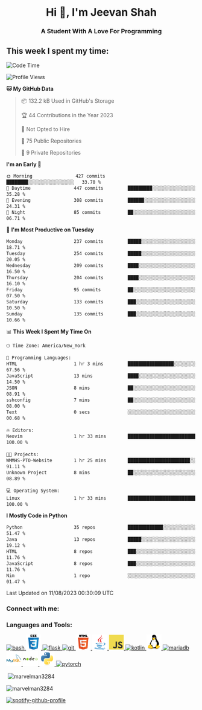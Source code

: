 <h1 align="center">Hi 👋, I'm Jeevan Shah</h1>
<h3 align="center">A Student With A Love For Programming</h3>

## This week I spent my time:

<!--START_SECTION:waka-->
![Code Time](http://img.shields.io/badge/Code%20Time-346%20hrs%2043%20mins-blue)

![Profile Views](http://img.shields.io/badge/Profile%20Views-0-blue)

**🐱 My GitHub Data** 

> 📦 132.2 kB Used in GitHub's Storage 
 > 
> 🏆 44 Contributions in the Year 2023
 > 
> 🚫 Not Opted to Hire
 > 
> 📜 75 Public Repositories 
 > 
> 🔑 9 Private Repositories 
 > 
**I'm an Early 🐤** 

```text
🌞 Morning                427 commits         ████████░░░░░░░░░░░░░░░░░   33.70 % 
🌆 Daytime                447 commits         █████████░░░░░░░░░░░░░░░░   35.28 % 
🌃 Evening                308 commits         ██████░░░░░░░░░░░░░░░░░░░   24.31 % 
🌙 Night                  85 commits          ██░░░░░░░░░░░░░░░░░░░░░░░   06.71 % 
```
📅 **I'm Most Productive on Tuesday** 

```text
Monday                   237 commits         █████░░░░░░░░░░░░░░░░░░░░   18.71 % 
Tuesday                  254 commits         █████░░░░░░░░░░░░░░░░░░░░   20.05 % 
Wednesday                209 commits         ████░░░░░░░░░░░░░░░░░░░░░   16.50 % 
Thursday                 204 commits         ████░░░░░░░░░░░░░░░░░░░░░   16.10 % 
Friday                   95 commits          ██░░░░░░░░░░░░░░░░░░░░░░░   07.50 % 
Saturday                 133 commits         ███░░░░░░░░░░░░░░░░░░░░░░   10.50 % 
Sunday                   135 commits         ███░░░░░░░░░░░░░░░░░░░░░░   10.66 % 
```


📊 **This Week I Spent My Time On** 

```text
🕑︎ Time Zone: America/New_York

💬 Programming Languages: 
HTML                     1 hr 3 mins         █████████████████░░░░░░░░   67.56 % 
JavaScript               13 mins             ████░░░░░░░░░░░░░░░░░░░░░   14.50 % 
JSON                     8 mins              ██░░░░░░░░░░░░░░░░░░░░░░░   08.91 % 
sshconfig                7 mins              ██░░░░░░░░░░░░░░░░░░░░░░░   08.00 % 
Text                     0 secs              ░░░░░░░░░░░░░░░░░░░░░░░░░   00.68 % 

🔥 Editors: 
Neovim                   1 hr 33 mins        █████████████████████████   100.00 % 

🐱‍💻 Projects: 
WMMHS-PTO-Website        1 hr 25 mins        ███████████████████████░░   91.11 % 
Unknown Project          8 mins              ██░░░░░░░░░░░░░░░░░░░░░░░   08.89 % 

💻 Operating System: 
Linux                    1 hr 33 mins        █████████████████████████   100.00 % 
```

**I Mostly Code in Python** 

```text
Python                   35 repos            █████████████░░░░░░░░░░░░   51.47 % 
Java                     13 repos            █████░░░░░░░░░░░░░░░░░░░░   19.12 % 
HTML                     8 repos             ███░░░░░░░░░░░░░░░░░░░░░░   11.76 % 
JavaScript               8 repos             ███░░░░░░░░░░░░░░░░░░░░░░   11.76 % 
Nim                      1 repo              ░░░░░░░░░░░░░░░░░░░░░░░░░   01.47 % 
```




 Last Updated on 11/08/2023 00:30:09 UTC
<!--END_SECTION:waka-->

<h3 align="left">Connect with me:</h3>
<p align="left">

</p>

<h3 align="left">Languages and Tools:</h3>
<p align="left"> <a href="https://www.gnu.org/software/bash/" target="_blank"> <img src="https://www.vectorlogo.zone/logos/gnu_bash/gnu_bash-icon.svg" alt="bash" width="40" height="40"/> </a> <a href="https://www.w3schools.com/css/" target="_blank"> <img src="https://raw.githubusercontent.com/devicons/devicon/master/icons/css3/css3-original-wordmark.svg" alt="css3" width="40" height="40"/> </a> <a href="https://flask.palletsprojects.com/" target="_blank"> <img src="https://www.vectorlogo.zone/logos/pocoo_flask/pocoo_flask-icon.svg" alt="flask" width="40" height="40"/> </a> <a href="https://git-scm.com/" target="_blank"> <img src="https://www.vectorlogo.zone/logos/git-scm/git-scm-icon.svg" alt="git" width="40" height="40"/> </a> <a href="https://www.w3.org/html/" target="_blank"> <img src="https://raw.githubusercontent.com/devicons/devicon/master/icons/html5/html5-original-wordmark.svg" alt="html5" width="40" height="40"/> </a> <a href="https://www.java.com" target="_blank"> <img src="https://raw.githubusercontent.com/devicons/devicon/master/icons/java/java-original.svg" alt="java" width="40" height="40"/> </a> <a href="https://developer.mozilla.org/en-US/docs/Web/JavaScript" target="_blank"> <img src="https://raw.githubusercontent.com/devicons/devicon/master/icons/javascript/javascript-original.svg" alt="javascript" width="40" height="40"/> </a> <a href="https://kotlinlang.org" target="_blank"> <img src="https://www.vectorlogo.zone/logos/kotlinlang/kotlinlang-icon.svg" alt="kotlin" width="40" height="40"/> </a> <a href="https://www.linux.org/" target="_blank"> <img src="https://raw.githubusercontent.com/devicons/devicon/master/icons/linux/linux-original.svg" alt="linux" width="40" height="40"/> </a> <a href="https://mariadb.org/" target="_blank"> <img src="https://www.vectorlogo.zone/logos/mariadb/mariadb-icon.svg" alt="mariadb" width="40" height="40"/> </a> <a href="https://www.mysql.com/" target="_blank"> <img src="https://raw.githubusercontent.com/devicons/devicon/master/icons/mysql/mysql-original-wordmark.svg" alt="mysql" width="40" height="40"/> </a> <a href="https://nodejs.org" target="_blank"> <img src="https://raw.githubusercontent.com/devicons/devicon/master/icons/nodejs/nodejs-original-wordmark.svg" alt="nodejs" width="40" height="40"/> </a> <a href="https://www.python.org" target="_blank"> <img src="https://raw.githubusercontent.com/devicons/devicon/master/icons/python/python-original.svg" alt="python" width="40" height="40"/> </a> <a href="https://pytorch.org/" target="_blank"> <img src="https://www.vectorlogo.zone/logos/pytorch/pytorch-icon.svg" alt="pytorch" width="40" height="40"/> </a> </p>


<p>&nbsp;<img align="center" src="https://github-readme-stats.vercel.app/api?username=marvelman3284&show_icons=true&locale=en&theme=blue-green" alt="marvelman3284" /></p>

<p><img align="center" src="https://github-readme-streak-stats.herokuapp.com/?user=marvelman3284&theme=blue-green" alt="marvelman3284" /></p>


[![spotify-github-profile](https://spotify-github-profile.vercel.app/api/view?uid=lp0lvf5zzesrwq2hdzmfnkjsq&cover_image=true&theme=default)](https://github.com/kittinan/spotify-github-profile)

